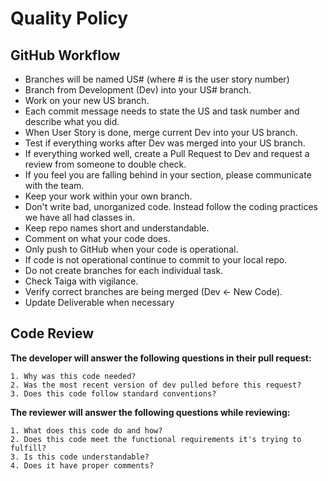 # Quality Policy

## GitHub Workflow

- Branches will be named US# (where # is the user story number)
- Branch from Development (Dev) into your US# branch.  
- Work on your new US branch.
- Each commit message needs to state the US and task number and describe what you did.
- When User Story is done, merge current Dev into your US branch.
- Test if everything works after Dev was merged into your US branch.
- If everything worked well, create a Pull Request to Dev and request a review from someone to double check.
- If you feel you are falling behind in your section, please communicate with the team.
- Keep your work within your own branch.
- Don't write bad, unorganized code. Instead follow the coding practices we have all had classes in.
- Keep repo names short and understandable.
- Comment on what your code does.
- Only push to GitHub when your code is operational.
- If code is not operational continue to commit to your local repo.
- Do not create branches for each individual task.
- Check Taiga with vigilance.
- Verify correct branches are being merged (Dev <- New Code).
- Update Deliverable when necessary

## Code Review
 
  **The developer will answer the following questions in their pull request:**

    1. Why was this code needed?  
    2. Was the most recent version of dev pulled before this request?
    3. Does this code follow standard conventions?
   
  **The reviewer will answer the following questions while reviewing:**

    1. What does this code do and how?  
    2. Does this code meet the functional requirements it's trying to fulfill?
    3. Is this code understandable?
    4. Does it have proper comments?  
